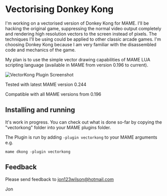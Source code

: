 # **Vectorising Donkey Kong** #

I'm working on a vectorised version of Donkey Kong for MAME.  I'll be hacking the original game,  suppressing the normal video output completely and rendering high resolution vectors to the screen instead of pixels.  The techniques I'll be  using could be applied to other classic arcade games.  I'm choosing Donkey Kong because I am very familiar with the disassembled code and mechanics of the game.

My plan is to use the simple vector drawing capabilities of MAME LUA scripting language (available in MAME from version 0.196 to current).  


![VectorKong Plugin Screenshot](https://i.imgur.com/BnjPCD9.gif)


Tested with latest MAME version 0.244

Compatible with all MAME versions from 0.196

  
## Installing and running
 
It's work in progress.  You can check out what is done so-far by copying the "vectorkong" folder into your MAME plugins folder.

The Plugin is run by adding `-plugin vectorkong` to your MAME arguments e.g.

```mame dkong -plugin vectorkong```  


## Feedback

Please send feedback to jon123wilson@hotmail.com

Jon

